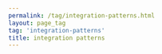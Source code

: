 ```yaml
---
permalink: /tag/integration-patterns.html
layout: page_tag
tag: 'integration-patterns'
title: integration patterns
---
```

